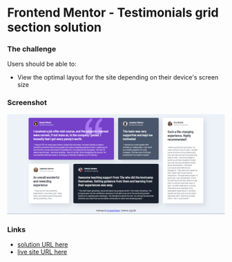 # Frontend Mentor - Testimonials grid section solution

### The challenge

Users should be able to:

- View the optimal layout for the site depending on their device's screen size

### Screenshot

![screen shot](images/SS.png)


### Links

- [solution URL here](https://www.frontendmentor.io/solutions/testimonials-using-css-grid-flex-BO8xHk9-8)
- [live site URL here](https://github.com/tab21/Frontend-Mentor/tree/master/Testimonials-grid-section)
